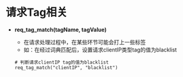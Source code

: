 # 请求Tag相关

- **req_tag_match(tagName, tagValue)**
  - 在请求处理过程中，在某些环节可能会打上一些标签
  - 如：在经过词典匹配后，设置请求clientIP类型tag的值为blacklist
    
  ```
  # 判断请求clientIP tag的值为blacklist
  req_tag_match("clientIP", "blacklist")
  ```

